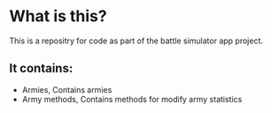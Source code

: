 # What is this?

This is a repositry for code as part of the battle simulator app project.

## It contains:
- Armies, Contains armies 
- Army methods, Contains methods for modify army statistics
